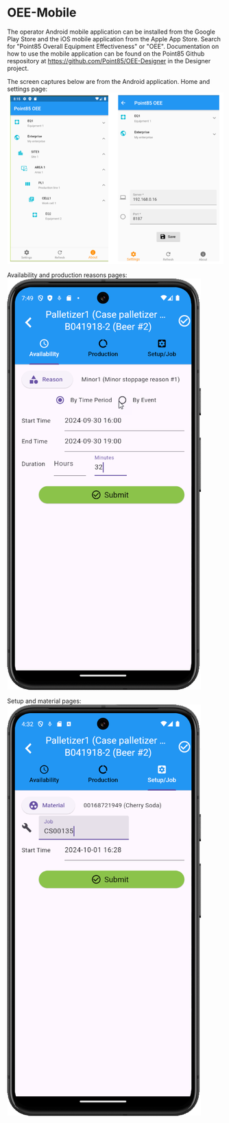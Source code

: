 # OEE-Mobile
The operator Android mobile application can be installed from the Google Play Store and the iOS mobile application from the Apple App Store.  Search for "Point85 Overall Equipment Effectiveness" or "OEE".  Documentation on how to use the mobile application can be found on the Point85 Github respository at https://github.com/Point85/OEE-Designer in the Designer project.

The screen captures below are from the Android application.  Home and settings page:
![HomePage](https://github.com/point85/OEE-Mobile/blob/master/docs/HomeSetup.png)

Availability and production reasons pages:
![AvailabilityReasons](https://github.com/point85/OEE-Mobile/blob/master/docs/AvailabilityPage.png)

Setup and material pages:
![SetupMaterials](https://github.com/point85/OEE-Mobile/blob/master/docs/SetupPage.png)

